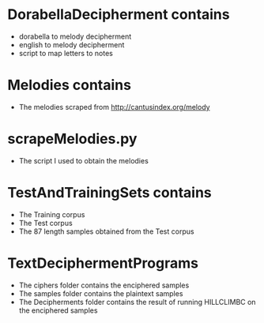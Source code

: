 # DorabellaDecipherment contains 
* dorabella to melody decipherment
* english to melody decipherment
* script to map letters to notes

# Melodies contains
* The melodies scraped from http://cantusindex.org/melody

# scrapeMelodies.py 
* The script I used to obtain the melodies

# TestAndTrainingSets contains
* The Training corpus
* The Test corpus
* The 87 length samples obtained from the Test corpus

# TextDeciphermentPrograms
* The ciphers folder contains the enciphered samples
* The samples folder contains the plaintext samples
* The Decipherments folder contains the result of running HILLCLIMBC on the enciphered samples
